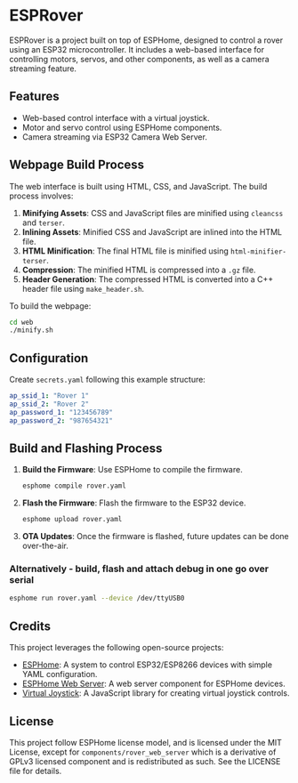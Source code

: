 # ESPRover

ESPRover is a project built on top of ESPHome, designed to control a rover using an ESP32 microcontroller. It includes a web-based interface for controlling motors, servos, and other components, as well as a camera streaming feature.

## Features
- Web-based control interface with a virtual joystick.
- Motor and servo control using ESPHome components.
- Camera streaming via ESP32 Camera Web Server.

## Webpage Build Process
The web interface is built using HTML, CSS, and JavaScript. The build process involves:
1. **Minifying Assets**: CSS and JavaScript files are minified using `cleancss` and `terser`.
2. **Inlining Assets**: Minified CSS and JavaScript are inlined into the HTML file.
3. **HTML Minification**: The final HTML file is minified using `html-minifier-terser`.
4. **Compression**: The minified HTML is compressed into a `.gz` file.
5. **Header Generation**: The compressed HTML is converted into a C++ header file using `make_header.sh`.

To build the webpage:
```bash
cd web
./minify.sh
```

## Configuration
Create `secrets.yaml` following this example structure:
```yaml
ap_ssid_1: "Rover 1"
ap_ssid_2: "Rover 2"
ap_password_1: "123456789"
ap_password_2: "987654321"
```

## Build and Flashing Process
1. **Build the Firmware**: Use ESPHome to compile the firmware.
   ```bash
   esphome compile rover.yaml
   ```
2. **Flash the Firmware**: Flash the firmware to the ESP32 device.
   ```bash
   esphome upload rover.yaml
   ```
3. **OTA Updates**: Once the firmware is flashed, future updates can be done over-the-air.

### Alternatively - build, flash and attach debug in one go over serial
```bash
esphome run rover.yaml --device /dev/ttyUSB0
```

## Credits
This project leverages the following open-source projects:
- [ESPHome](https://github.com/esphome/esphome): A system to control ESP32/ESP8266 devices with simple YAML configuration.
- [ESPHome Web Server](https://github.com/esphome/esphome-webserver): A web server component for ESPHome devices.
- [Virtual Joystick](https://github.com/jeromeetienne/virtualjoystick.js): A JavaScript library for creating virtual joystick controls.

## License
This project follow ESPHome license model, and is licensed under the MIT License, except for `components/rover_web_server` which is a derivative of GPLv3 licensed component and is redistributed as such. See the LICENSE file for details.
